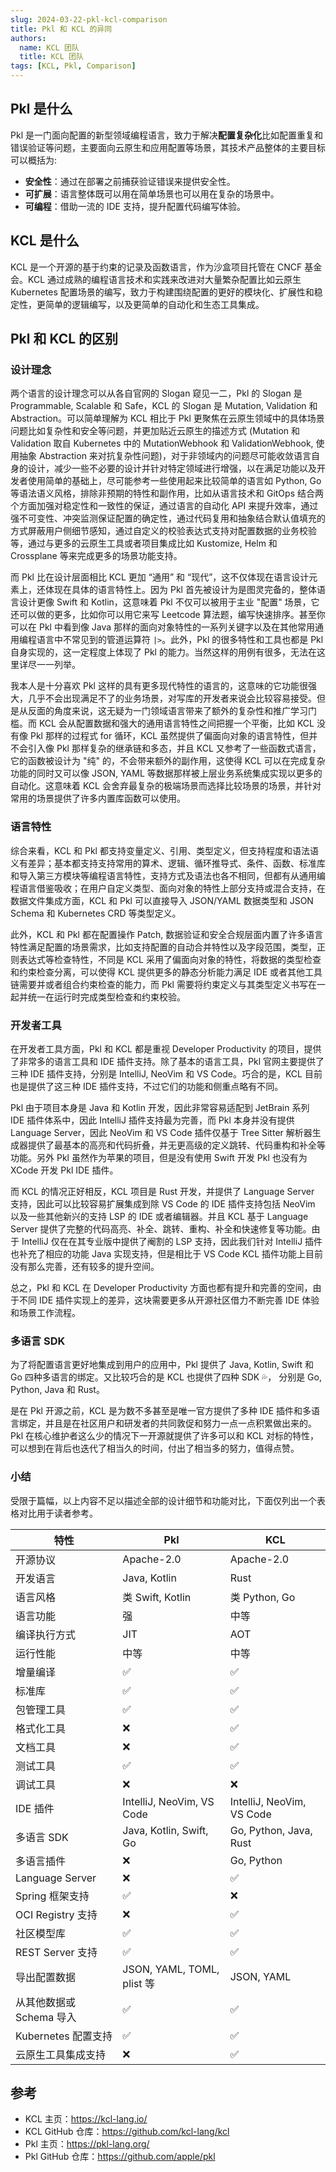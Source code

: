 ```yaml
---
slug: 2024-03-22-pkl-kcl-comparison
title: Pkl 和 KCL 的异同
authors:
  name: KCL 团队
  title: KCL 团队
tags: [KCL, Pkl, Comparison]
---
```


## Pkl 是什么

Pkl 是一门面向配置的新型领域编程语言，致力于解决**配置复杂化**比如配置重复和错误验证等问题，主要面向云原生和应用配置等场景，其技术产品整体的主要目标可以概括为:

- **安全性**：通过在部署之前捕获验证错误来提供安全性。
- **可扩展**：语言整体既可以用在简单场景也可以用在复杂的场景中。
- **可编程**：借助一流的 IDE 支持，提升配置代码编写体验。

## KCL 是什么

KCL 是一个开源的基于约束的记录及函数语言，作为沙盒项目托管在 CNCF 基金会。KCL 通过成熟的编程语言技术和实践来改进对大量繁杂配置比如云原生 Kubernetes 配置场景的编写，致力于构建围绕配置的更好的模块化、扩展性和稳定性，更简单的逻辑编写，以及更简单的自动化和生态工具集成。

## Pkl 和 KCL 的区别

### 设计理念

两个语言的设计理念可以从各自官网的 Slogan 窥见一二，Pkl 的 Slogan 是 Programmable, Scalable 和 Safe，KCL 的 Slogan 是 Mutation, Validation 和 Abstraction。可以简单理解为 KCL 相比于 Pkl 更聚焦在云原生领域中的具体场景问题比如复杂性和安全等问题，并更加贴近云原生的描述方式 (Mutation 和 Validation 取自 Kubernetes 中的 MutationWebhook 和 ValidationWebhook, 使用抽象 Abstraction 来对抗复杂性问题)，对于非领域内的问题尽可能收敛语言自身的设计，减少一些不必要的设计并针对特定领域进行增强，以在满足功能以及开发者使用简单的基础上，尽可能参考一些使用起来比较简单的语言如 Python, Go 等语法语义风格，排除非预期的特性和副作用，比如从语言技术和 GitOps 结合两个方面加强对稳定性和一致性的保证，通过语言的自动化 API 来提升效率，通过强不可变性、冲突监测保证配置的确定性，通过代码复用和抽象结合默认值填充的方式屏蔽用户侧细节感知，通过自定义的校验表达式支持对配置数据的业务校验等，通过与更多的云原生工具或者项目集成比如 Kustomize, Helm 和 Crossplane 等来完成更多的场景功能支持。

而 Pkl 比在设计层面相比 KCL 更加 “通用” 和 “现代”，这不仅体现在语言设计元素上，还体现在具体的语言特性上。因为 Pkl 首先被设计为是图灵完备的，整体语言设计更像 Swift 和 Kotlin，这意味着 Pkl 不仅可以被用于主业 "配置" 场景，它还可以做的更多，比如你可以用它来写 Leetcode 算法题，编写快速排序。甚至你可以在 Pkl 中看到像 Java 那样的面向对象特性的一系列关键字以及在其他常用通用编程语言中不常见到的管道运算符 `|>`。此外，Pkl 的很多特性和工具也都是 Pkl 自身实现的，这一定程度上体现了 Pkl 的能力。当然这样的用例有很多，无法在这里详尽一一列举。

我本人是十分喜欢 Pkl 这样的具有更多现代特性的语言的，这意味的它功能很强大，几乎不会出现满足不了的业务场景，对写库的开发者来说会比较容易接受。但是从反面的角度来说，这无疑为一门领域语言带来了额外的复杂性和推广学习门槛。而 KCL 会从配置数据和强大的通用语言特性之间把握一个平衡，比如 KCL 没有像 Pkl 那样的过程式 for 循环，KCL 虽然提供了偏面向对象的语言特性，但并不会引入像 Pkl 那样复杂的继承链和多态，并且 KCL 又参考了一些函数式语言，它的函数被设计为 "纯" 的，不会带来额外的副作用，这使得 KCL 可以在完成复杂功能的同时又可以像 JSON, YAML 等数据那样被上层业务系统集成实现以更多的自动化。这意味着 KCL 会舍弃最复杂的极端场景而选择比较场景的场景，并针对常用的场景提供了许多内置库函数可以使用。

### 语言特性

综合来看，KCL 和 Pkl 都支持变量定义、引用、类型定义，但支持程度和语法语义有差异；基本都支持支持常用的算术、逻辑、循环推导式、条件、函数、标准库和导入第三方模块等编程语言特性，支持方式及语法也各不相同，但都有从通用编程语言借鉴吸收；在用户自定义类型、面向对象的特性上部分支持或混合支持，在数据文件集成方面，KCL 和 Pkl 可以直接导入 JSON/YAML 数据类型和 JSON Schema 和 Kubernetes CRD 等类型定义。

此外，KCL 和 Pkl 都在配置操作 Patch, 数据验证和安全合规层面内置了许多语言特性满足配置的场景需求，比如支持配置的自动合并特性以及字段范围，类型，正则表达式等检查特性，不同是 KCL 采用了偏面向对象的特性，将数据的类型检查和约束检查分离，可以使得 KCL 提供更多的静态分析能力满足 IDE 或者其他工具链需要并或者组合约束检查的能力，而 Pkl 需要将约束定义与其类型定义书写在一起并统一在运行时完成类型检查和约束校验。

### 开发者工具

在开发者工具方面，Pkl 和 KCL 都是重视 Developer Productivity 的项目，提供了非常多的语言工具和 IDE 插件支持。除了基本的语言工具，Pkl 官网主要提供了三种 IDE 插件支持，分别是 IntelliJ, NeoVim 和 VS Code。巧合的是，KCL 目前也是提供了这三种 IDE 插件支持，不过它们的功能和侧重点略有不同。

Pkl 由于项目本身是 Java 和 Kotlin 开发，因此非常容易适配到 JetBrain 系列 IDE 插件体系中，因此 IntelliJ 插件支持最为完善，而 Pkl 本身并没有提供 Language Server，因此 NeoVim 和 VS Code 插件仅基于 Tree Sitter 解析器生成器提供了最基本的高亮和代码折叠，并无更高级的定义跳转、代码重构和补全等功能。另外 Pkl 虽然作为苹果的项目，但是没有使用 Swift 开发 Pkl 也没有为 XCode 开发 Pkl IDE 插件。

而 KCL 的情况正好相反，KCL 项目是 Rust 开发，并提供了 Language Server 支持，因此可以比较容易扩展集成到除 VS Code 的 IDE 插件支持包括 NeoVim 以及一些其他新兴的支持 LSP 的 IDE 或者编辑器。并且 KCL 基于 Language Server 提供了完整的代码高亮、补全、跳转、重构、补全和快速修复等功能。由于 IntelliJ 仅在在其专业版中提供了阉割的 LSP 支持，因此我们针对 IntelliJ 插件也补充了相应的功能 Java 实现支持，但是相比于 VS Code KCL 插件功能上目前没有那么完善，还有较多的提升空间。

总之，Pkl 和 KCL 在 Developer Productivity 方面也都有提升和完善的空间，由于不同 IDE 插件实现上的差异，这块需要更多从开源社区借力不断完善 IDE 体验和场景工作流程。

### 多语言 SDK

为了将配置语言更好地集成到用户的应用中，Pkl 提供了 Java, Kotlin, Swift 和 Go 四种多语言的绑定。又比较巧合的是 KCL 也提供了四种 SDK 💦， 分别是 Go, Python, Java 和 Rust。

是在 Pkl 开源之前，KCL 是为数不多甚至是唯一官方提供了多种 IDE 插件和多语言绑定，并且是在社区用户和研发者的共同敦促和努力一点一点积累做出来的。Pkl 在核心维护者这么少的情况下一开源就提供了许多可以和 KCL 对标的特性，可以想到在背后也迭代了相当久的时间，付出了相当多的努力，值得点赞。

### 小结

受限于篇幅，以上内容不足以描述全部的设计细节和功能对比，下面仅列出一个表格对比用于读者参考。

| 特性                     | Pkl                        | KCL                       |
| ------------------------ | -------------------------- | ------------------------- |
| 开源协议                 | Apache-2.0                 | Apache-2.0                |
| 开发语言                 | Java, Kotlin               | Rust                      |
| 语言风格                 | 类 Swift, Kotlin           | 类 Python, Go             |
| 语言功能                 | 强                         | 中等                      |
| 编译执行方式             | JIT                        | AOT                       |
| 运行性能                 | 中等                       | 中等                      |
| 增量编译                 | ✅                         | ✅                        |
| 标准库                   | ✅                         | ✅                        |
| 包管理工具               | ✅                         | ✅                        |
| 格式化工具               | ❌                         | ✅                        |
| 文档工具                 | ❌                         | ✅                        |
| 测试工具                 | ✅                         | ✅                        |
| 调试工具                 | ❌                         | ❌                        |
| IDE 插件                 | IntelliJ, NeoVim, VS Code  | IntelliJ, NeoVim, VS Code |
| 多语言 SDK               | Java, Kotlin, Swift, Go    | Go, Python, Java, Rust    |
| 多语言插件               | ❌                         | Go, Python                |
| Language Server          | ❌                         | ✅                        |
| Spring 框架支持          | ✅                         | ❌                        |
| OCI Registry 支持        | ❌                         | ✅                        |
| 社区模型库               | ✅                         | ✅                        |
| REST Server 支持         | ✅                         | ✅                        |
| 导出配置数据             | JSON, YAML, TOML, plist 等 | JSON, YAML                |
| 从其他数据或 Schema 导入 | ✅                         | ✅                        |
| Kubernetes 配置支持      | ✅                         | ✅                        |
| 云原生工具集成支持       | ❌                         | ✅                        |

## 参考

- KCL 主页：https://kcl-lang.io/
- KCL GitHub 仓库：https://github.com/kcl-lang/kcl
- Pkl 主页：https://pkl-lang.org/
- Pkl GitHub 仓库：https://github.com/apple/pkl
